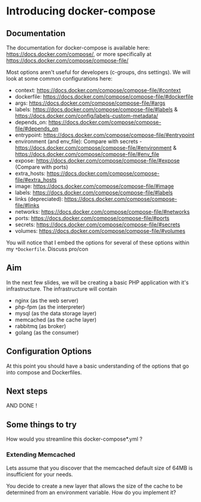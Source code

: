 # Introducing docker-compose #

## Documentation ##

The documentation for docker-compose is available here: https://docs.docker.com/compose/,
or more specifically at https://docs.docker.com/compose/compose-file/

Most options aren't useful for developers (c-groups, dns settings). We will look 
at some common configurations here:

- context: https://docs.docker.com/compose/compose-file/#context
- dockerfile: https://docs.docker.com/compose/compose-file/#dockerfile
- args: https://docs.docker.com/compose/compose-file/#args
- labels: https://docs.docker.com/compose/compose-file/#labels & https://docs.docker.com/config/labels-custom-metadata/ 
- depends_on: https://docs.docker.com/compose/compose-file/#depends_on
- entrypoint: https://docs.docker.com/compose/compose-file/#entrypoint
- environment (and env_file): Compare with secrets - https://docs.docker.com/compose/compose-file/#environment & https://docs.docker.com/compose/compose-file/#env_file
- expose: https://docs.docker.com/compose/compose-file/#expose (Compare with ports)
- extra_hosts: https://docs.docker.com/compose/compose-file/#extra_hosts
- image: https://docs.docker.com/compose/compose-file/#image
- labels: https://docs.docker.com/compose/compose-file/#labels
- links (depreciated): https://docs.docker.com/compose/compose-file/#links
- networks: https://docs.docker.com/compose/compose-file/#networks
- ports: https://docs.docker.com/compose/compose-file/#ports
- secrets: https://docs.docker.com/compose/compose-file/#secrets
- volumes: https://docs.docker.com/compose/compose-file/#volumes

You will notice that I embed the options for several of these options within my `*Dockerfile`.
Discuss pro/con

## Aim ##

In the next few slides, we will be creating a basic PHP application with it's infrastructure.
The infrastructure will contain

- nginx (as the web server)
- php-fpm (as the interpreter)
- mysql (as the data storage layer)
- memcached (as the cache layer)
- rabbitmq (as broker)
- golang (as the consumer)

## Configuration Options ##

At this point you should have a basic understanding of the options that go into compose and Dockerfiles.

## Next steps ##

AND DONE !

## Some things to try ##

How would you streamline this docker-compose*.yml ?

### Extending Memcached ###

Lets assume that you discover that the memcached default size of 64MB is
insufficient for your needs.

You decide to create a new layer that allows the size of the cache to be determined 
from an environment variable. How do you implement it?
